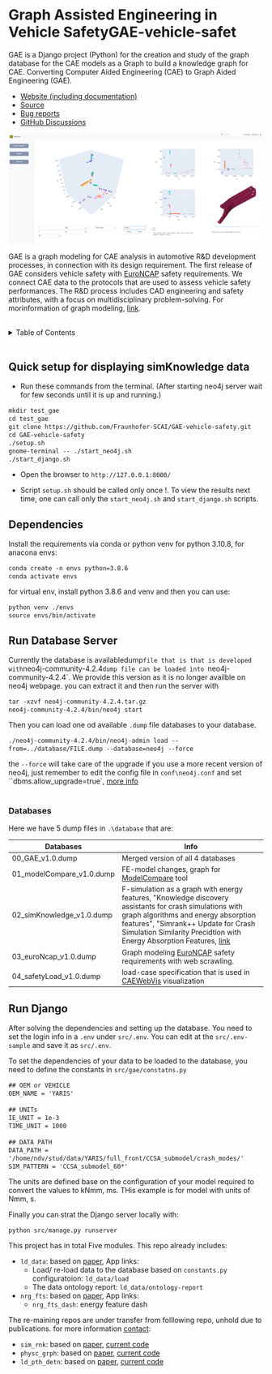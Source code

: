 # Graph Assisted Engineering in Vehicle SafetyGAE-vehicle-safet

GAE is a Django project (Python) for the creation and study of the graph database for the CAE models as a Graph to build a knowledge graph for CAE. Converting Computer Aided Engineering (CAE) to Graph Aided Engineering (GAE).

- [Website (including documentation)](https://fraunhofer-scai.github.io/GAE-vehicle-safety/)
- [Source](https://github.com/Fraunhofer-SCAI/GAE-vehicle-safety)
- [Bug reports](https://github.com/Fraunhofer-SCAI/GAE-vehicle-safety/issues)
- [GitHub Discussions](https://github.com/Fraunhofer-SCAI/GAE-vehicle-safety/discussions)

![App Overview](docs/dash.png)


<!-- Mailing list: https://groups.google.com/forum/#!forum/networkx-discuss -->
<!-- Report a security vulnerability: https://tidelift.com/security -->
<!-- Tutorial: https://networkx.org/documentation/latest/tutorial.html -->



GAE is a graph modeling for CAE analysis in automotive R&D development processes, in connection with its design requirement.
The first release of GAE considers vehicle safety with [EuroNCAP](https://www.euroncap.com/en) safety requirements.
We connect CAE data to the protocols that are used to assess vehicle safety performances.
The R&D process includes CAD engineering and safety attributes, with a focus on multidisciplinary problem-solving.
For morinformation of graph modeling, [link](https://arxiv.org/abs/2209.14910). 

<br />

<!-- TABLE OF CONTENTS -->
<details>
  <summary>Table of Contents</summary>
  <ol>
    <li><a href="##Run-Database-Server">Run Database Servery</a></li>
    <li><a href="##Databases">Databases</a></li>
        
  </ol>
</details>

<br />


## Quick setup for displaying simKnowledge data

- Run these commands from the terminal. (After starting neo4j server wait for few seconds until it is up and running.)

```
mkdir test_gae
cd test_gae
git clone https://github.com/Fraunhofer-SCAI/GAE-vehicle-safety.git
cd GAE-vehicle-safety
./setup.sh
gnome-terminal -- ./start_neo4j.sh
./start_django.sh
```

- Open the browser to `http://127.0.0.1:8000/`

- Script `setup.sh` should be called only once !. To view the results next time, one can call only the `start_neo4j.sh` and `start_django.sh` scripts.


## Dependencies 
Install the requirements via conda or python venv for python 3.10.8, for anacona  envs:

```
conda create -n envs python=3.8.6
conda activate envs
```

for virtual env, install python 3.8.6 and venv and then you can use:
```
python venv ./envs
source envs/bin/activate

```


## Run Database Server

Currently the database is availabledump`file that is that is developed with`neo4j-community-4.2.4`dump file can be loaded into `neo4j-community-4.2.4`. We provide this version as it is no longer availble on neo4j webpage. you can extract it and then run the server with

```
tar -xzvf neo4j-community-4.2.4.tar.gz
neo4j-community-4.2.4/bin/neo4j start
```

Then you can load one od available `.dump` file databases to your database.

```
./neo4j-community-4.2.4/bin/neo4j-admin load --from=../database/FILE.dump --database=neo4j --force
```

the `--force` will take care of the upgrade if you use a more recent version of neo4j, just remember to edit the config file in `conf\neo4j.conf` and set ``dbms.allow_upgrade=true`, [more info](https://neo4j.com/docs/operations-manual/current/configuration/neo4j-conf/)
<br />
<br />

### Databases

Here we have 5 dump files in `.\database` that are:

| Databases                 | Info                                                                                                                                                                                                                                                                                                               |
| ------------------------- | ------------------------------------------------------------------------------------------------------------------------------------------------------------------------------------------------------------------------------------------------------------------------------------------------------------------ |
| 00_GAE_v1.0.dump          | Merged version of all 4 databases                                                                                                                                                                                                                                                                                  |
| 01_modelCompare_v1.0.dump | FE-model changes, graph for [ModelCompare](https://www.scai.fraunhofer.de/de/geschaeftsfelder/numerische-datenbasierte-vorhersage/produkte/modelcompare.html) tool                                                                                                                                                 |
| 02_simKnowledge_v1.0.dump | F-simulation as a graph with energy features, "Knowledge discovery assistants for crash simulations with graph algorithms and energy absorption features", "Simrank++ Update for Crash Simulation Similarity Precidtion with Energy Absorption Features, [link](https://ins.uni-bonn.de/staff/garcke#publications) |
| 03_euroNcap_v1.0.dump     | Graph modeling [EuroNCAP](https://www.euroncap.com/en) safety requirements with web scrawling.                                                                                                                                                                                                                     |
| 04_safetyLoad_v1.0.dump   | load-case specification that is used in [CAEWebVis](https://caewebvis.scai.fraunhofer.de/) visualization                                                                                                                                                                                                           |

## Run Django
After solving the dependencies and setting up the database. You need to set the login info in a `.env` under `src/.env`. You can edit at the `src/.env-sample` and save it as `src/.env`.

To set the dependencies of your data to be loaded to the database, you need to define the constants in `src/gae/constatns.py`

```
## OEM or VEHICLE
OEM_NAME = 'YARIS'

## UNITs
IE_UNIT = 1e-3
TIME_UNIT = 1000

## DATA PATH
DATA_PATH = '/home/ndv/stud/data/YARIS/full_front/CCSA_submodel/crash_modes/'
SIM_PATTERN = 'CCSA_submodel_60*'
```

The units are defined base on the configuration of your model required to convert the values to kNmm, ms. THis example is for model with units of Nmm, s.

Finally you can strat the Django server locally with:
```
python src/manage.py runserver
```

This project has in total Five modules. This repo already includes:

- `ld_data`: based on [paper](https://ieeexplore.ieee.org/document/10030078), App links:
    - Load/ re-load data to the database based on `constants.py` configuratoion: `ld_data/load`
    - The data ontology report: `ld_data/ontology-report`
- `nrg_fts`: based on [paper](https://trebuchet.public.springernature.app/get_content/82909321-f1d5-4144-9c40-da25c33462f4), App links:
    - `nrg_fts_dash`: energy feature dash


The re-maining repos are under transfer from folllowing repo, unhold due to publications. for more information [contact](https://github.com/antahiap):

- `sim_rnk`: based on [paper](https://ins.uni-bonn.de/media/public/publication-media/01_KG_nrg_simlrty_simrnk_8qa35n3.pdf?name=01_KG_nrg_simlrty_simrnk.pdf), [current code](https://github.com/antahiap/nrg_simRank)
- `physc_grph`: based on [paper](https://link.springer.com/chapter/10.1007/978-3-031-40960-8_14), [current code](https://github.com/antahiap/nrg_mdl)
- `ld_pth_detn`: based on [paper](https://link.springer.com/chapter/10.1007/978-3-031-40960-8_14), [current code](https://github.com/antahiap/nrg_mdl)
